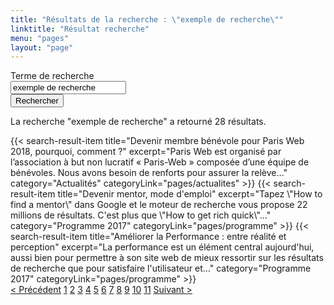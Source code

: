 ```yaml
---
title: "Résultats de la recherche : \"exemple de recherche\""
linktitle: "Résultat recherche"
menu: "pages"
layout: "page"
---
```


<form class="form-oneline" method="get" action="#" role="search">
    <div class="form-oneline__field form-field">
        <div class="form-field__label">
            <label for="search">Terme de recherche</label>
        </div>
        <div class="form-field__input">
            <input type="text" id="search" value="exemple de recherche" />
        </div>
    </div>
    <input type="hidden" name="IncludeBlogs" value="all" />
    <input type="hidden" name="limit" value="100" />
    <div class="form-oneline__action">
        <button class="btn">Rechercher</button>
    </div>
</form>

La recherche "exemple de recherche" a retourné 28 résultats.

<div class="line-list line-list--full">
{{< search-result-item
    title="Devenir membre bénévole pour Paris Web 2018, pourquoi, comment ?"
    excerpt="Paris Web est organisé par l’association à but non lucratif « Paris-Web » composée d’une équipe de bénévoles. Nous avons besoin de renforts pour assurer la relève…"
    category="Actualités"
    categoryLink="pages/actualites"
 >}}
{{< search-result-item
    title="Devenir mentor, mode d'emploi"
    excerpt="Tapez \"How to find a mentor\" dans Google et le moteur de recherche vous propose 22 millions de résultats. C'est plus que \"How to get rich quick\"…"
    category="Programme 2017"
    categoryLink="pages/programme"
 >}}
{{< search-result-item
    title="Améliorer la Performance : entre réalité et perception"
    excerpt="La performance est un élément central aujourd'hui, aussi bien pour permettre à son site web de mieux ressortir sur les résultats de recherche que pour satisfaire l'utilisateur et…"
    category="Programme 2017"
    categoryLink="pages/programme"
>}}
</div>

<div class="pagination">
    <a href="#prev" rel="prev">&lt; Précédent</a>
    <a href="#1" class="active">1</a>
    <a href="#2">2</a>
    <a href="#3">3</a>
    <a href="#4">4</a>
    <a href="#5">5</a>
    <a href="#6">6</a>
    <a href="#7">7</a>
    <a href="#8">8</a>
    <a href="#9">9</a>
    <a href="#10">10</a>
    <a href="#11">11</a>
    <a href="#next" rel="next">Suivant &gt;</a>
</div>